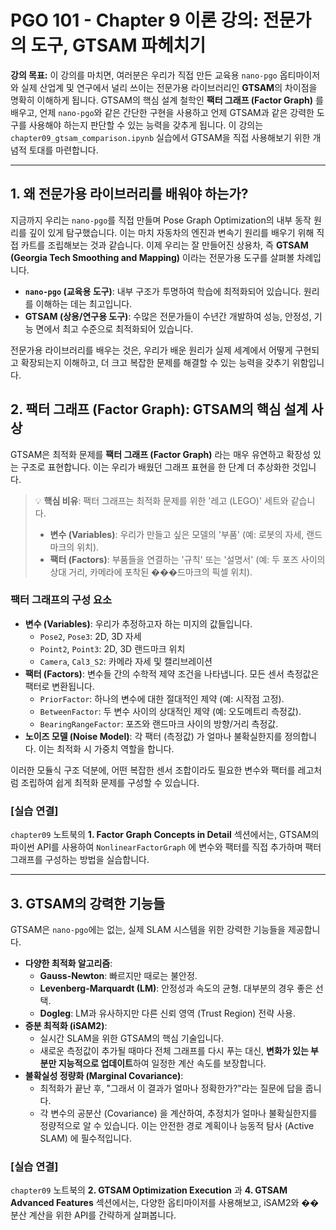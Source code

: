 # PGO 101 - Chapter 9 이론 강의: 전문가의 도구, GTSAM 파헤치기

**강의 목표:** 이 강의를 마치면, 여러분은 우리가 직접 만든 교육용 `nano-pgo` 옵티마이저와 실제 산업계 및 연구에서 널리 쓰이는 전문가용 라이브러리인 **GTSAM**의 차이점을 명확히 이해하게 됩니다. GTSAM의 핵심 설계 철학인 **팩터 그래프 (Factor Graph)** 를 배우고, 언제 `nano-pgo`와 같은 간단한 구현을 사용하고 언제 GTSAM과 같은 강력한 도구를 사용해야 하는지 판단할 수 있는 능력을 갖추게 됩니다. 이 강의는 `chapter09_gtsam_comparison.ipynb` 실습에서 GTSAM을 직접 사용해보기 위한 개념적 토대를 마련합니다.

---

## 1. 왜 전문가용 라이브러리를 배워야 하는가?

지금까지 우리는 `nano-pgo`를 직접 만들며 Pose Graph Optimization의 내부 동작 원리를 깊이 있게 탐구했습니다. 이는 마치 자동차의 엔진과 변속기 원리를 배우기 위해 직접 카트를 조립해보는 것과 같습니다. 이제 우리는 잘 만들어진 상용차, 즉 **GTSAM (Georgia Tech Smoothing and Mapping)** 이라는 전문가용 도구를 살펴볼 차례입니다.

*   **`nano-pgo` (교육용 도구)**: 내부 구조가 투명하여 학습에 최적화되어 있습니다. 원리를 이해하는 데는 최고입니다.
*   **GTSAM (상용/연구용 도구)**: 수많은 전문가들이 수년간 개발하여 성능, 안정성, 기능 면에서 최고 수준으로 최적화되어 있습니다.

전문가용 라이브러리를 배우는 것은, 우리가 배운 원리가 실제 세계에서 어떻게 구현되고 확장되는지 이해하고, 더 크고 복잡한 문제를 해결할 수 있는 능력을 갖추기 위함입니다.

## 2. 팩터 그래프 (Factor Graph): GTSAM의 핵심 설계 사상

GTSAM은 최적화 문제를 **팩터 그래프 (Factor Graph)** 라는 매우 유연하고 확장성 있는 구조로 표현합니다. 이는 우리가 배웠던 그래프 표현을 한 단계 더 추상화한 것입니다.

> 💡 **핵심 비유**: 팩터 그래프는 최적화 문제를 위한 '레고 (LEGO)' 세트와 같습니다.
> - **변수 (Variables)**: 우리가 만들고 싶은 모델의 '부품' (예: 로봇의 자세, 랜드마크의 위치).
> - **팩터 (Factors)**: 부품들을 연결하는 '규칙' 또는 '설명서' (예: 두 포즈 사이의 상대 거리, 카메라에 포착된 ���드마크의 픽셀 위치).

### 팩터 그래프의 구성 요소

*   **변수 (Variables)**: 우리가 추정하고자 하는 미지의 값들입니다.
    *   `Pose2`, `Pose3`: 2D, 3D 자세
    *   `Point2`, `Point3`: 2D, 3D 랜드마크 위치
    *   `Camera`, `Cal3_S2`: 카메라 자세 및 캘리브레이션
*   **팩터 (Factors)**: 변수들 간의 수학적 제약 조건을 나타냅니다. 모든 센서 측정값은 팩터로 변환됩니다.
    *   `PriorFactor`: 하나의 변수에 대한 절대적인 제약 (예: 시작점 고정).
    *   `BetweenFactor`: 두 변수 사이의 상대적인 제약 (예: 오도메트리 측정값).
    *   `BearingRangeFactor`: 포즈와 랜드마크 사이의 방향/거리 측정값.
*   **노이즈 모델 (Noise Model)**: 각 팩터 (측정값) 가 얼마나 불확실한지를 정의합니다. 이는 최적화 시 가중치 역할을 합니다.

이러한 모듈식 구조 덕분에, 어떤 복잡한 센서 조합이라도 필요한 변수와 팩터를 레고처럼 조립하여 쉽게 최적화 문제를 구성할 수 있습니다.

### [실습 연결]
`chapter09` 노트북의 **1. Factor Graph Concepts in Detail** 섹션에서는, GTSAM의 파이썬 API를 사용하여 `NonlinearFactorGraph` 에 변수와 팩터를 직접 추가하며 팩터 그래프를 구성하는 방법을 실습합니다.

---

## 3. GTSAM의 강력한 기능들

GTSAM은 `nano-pgo`에는 없는, 실제 SLAM 시스템을 위한 강력한 기능들을 제공합니다.

*   **다양한 최적화 알고리즘**:
    *   **Gauss-Newton**: 빠르지만 때로는 불안정.
    *   **Levenberg-Marquardt (LM)**: 안정성과 속도의 균형. 대부분의 경우 좋은 선택.
    *   **Dogleg**: LM과 유사하지만 다른 신뢰 영역 (Trust Region) 전략 사용.
*   **증분 최적화 (iSAM2)**:
    *   실시간 SLAM을 위한 GTSAM의 핵심 기술입니다.
    *   새로운 측정값이 추가될 때마다 전체 그래프를 다시 푸는 대신, **변화가 있는 부분만 지능적으로 업데이트**하여 일정한 계산 속도를 보장합니다.
*   **불확실성 정량화 (Marginal Covariance)**:
    *   최적화가 끝난 후, "그래서 이 결과가 얼마나 정확한가?"라는 질문에 답을 줍니다.
    *   각 변수의 공분산 (Covariance) 을 계산하여, 추정치가 얼마나 불확실한지를 정량적으로 알 수 있습니다. 이는 안전한 경로 계획이나 능동적 탐사 (Active SLAM) 에 필수적입니다.

### [실습 연결]
`chapter09` 노트북의 **2. GTSAM Optimization Execution** 과 **4. GTSAM Advanced Features** 섹션에서는, 다양한 옵티마이저를 사용해보고, iSAM2와 ��분산 계산을 위한 API를 간략하게 살펴봅니다.